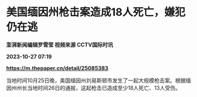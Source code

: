 # 美国缅因州枪击案造成18人死亡，嫌犯仍在逃
**澎湃新闻编辑罗雪莹 视频来源 CCTV国际时讯**

**2023-10-27 07:19**

**https://m.thepaper.cn/detail/25085383**

当地时间10月25日晚，美国缅因州刘易斯顿市发生了一起大规模枪击案。根据缅因州州长当地时间26日的通报，这起枪击已造成至少18人死亡、13人受伤。